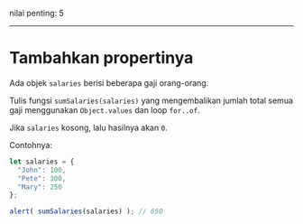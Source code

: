 nilai penting: 5

---

# Tambahkan propertinya

Ada objek `salaries` berisi beberapa gaji orang-orang.

Tulis fungsi `sumSalaries(salaries)` yang mengembalikan jumlah total semua gaji menggunakan `Object.values` dan loop `for..of`.

Jika `salaries` kosong, lalu hasilnya akan `0`.

Contohnya:

```js
let salaries = {
  "John": 100,
  "Pete": 300,
  "Mary": 250
};

alert( sumSalaries(salaries) ); // 650
```

